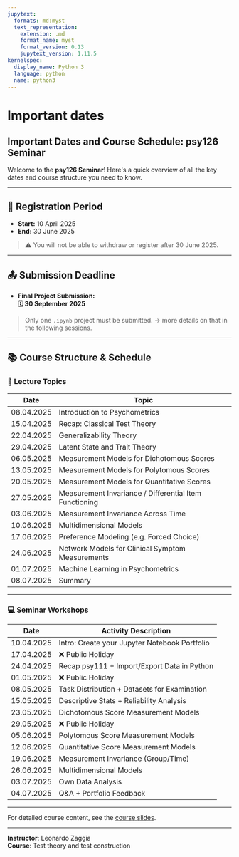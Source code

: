 ```yaml
---
jupytext:
  formats: md:myst
  text_representation:
    extension: .md
    format_name: myst
    format_version: 0.13
    jupytext_version: 1.11.5
kernelspec:
  display_name: Python 3
  language: python
  name: python3
---
```


# <i class="fa-solid fa-calendar-days"></i> Important dates 

## Important Dates and Course Schedule: psy126 Seminar

Welcome to the **psy126 Seminar**! Here's a quick overview of all the key dates and course structure you need to know.

---

## 📝 Registration Period
- **Start:** 10 April 2025  
- **End:** 30 June 2025  
> ⚠️ You will not be able to withdraw or register after 30 June 2025.

---

## 📤 Submission Deadline
- **Final Project Submission:**  
  **🗓️ 30 September 2025**  
> Only one `.ipynb` project must be submitted. ->  more details on that in the following sessions.

---

## 📚 Course Structure & Schedule

### 📖 Lecture Topics  
| Date       | Topic                                                                 |
|------------|------------------------------------------------------------------------|
| 08.04.2025 | Introduction to Psychometrics                                          |
| 15.04.2025 | Recap: Classical Test Theory                                           |
| 22.04.2025 | Generalizability Theory                                                |
| 29.04.2025 | Latent State and Trait Theory                                          |
| 06.05.2025 | Measurement Models for Dichotomous Scores                              |
| 13.05.2025 | Measurement Models for Polytomous Scores                               |
| 20.05.2025 | Measurement Models for Quantitative Scores                             |
| 27.05.2025 | Measurement Invariance / Differential Item Functioning                 |
| 03.06.2025 | Measurement Invariance Across Time                                     |
| 10.06.2025 | Multidimensional Models                                                |
| 17.06.2025 | Preference Modeling (e.g. Forced Choice)                               |
| 24.06.2025 | Network Models for Clinical Symptom Measurements                       |
| 01.07.2025 | Machine Learning in Psychometrics                                      |
| 08.07.2025 | Summary                                                                |

---

### 💻 Seminar Workshops  
| Date       | Activity Description                                                  |
|------------|------------------------------------------------------------------------|
| 10.04.2025 | Intro: Create your Jupyter Notebook Portfolio                         |
| 17.04.2025 | ❌ Public Holiday                                                      |
| 24.04.2025 | Recap psy111 + Import/Export Data in Python                           |
| 01.05.2025 | ❌ Public Holiday                                                      |
| 08.05.2025 | Task Distribution + Datasets for Examination                          |
| 15.05.2025 | Descriptive Stats + Reliability Analysis                              |
| 23.05.2025 | Dichotomous Score Measurement Models                                  |
| 29.05.2025 | ❌ Public Holiday                                                      |
| 05.06.2025 | Polytomous Score Measurement Models                                   |
| 12.06.2025 | Quantitative Score Measurement Models                                 |
| 19.06.2025 | Measurement Invariance (Group/Time)                                   |
| 26.06.2025 | Multidimensional Models                                               |
| 03.07.2025 | Own Data Analysis                                                     |
| 04.07.2025 | Q&A + Portfolio Feedback                                              |

---

For detailed course content, see the [course slides](..//introduction/1_psy126/figures/S01_Introduction_to_IPYNB.pdf).

---

**Instructor**: Leonardo Zaggia  
**Course**: Test theory and test construction  

